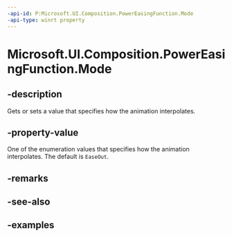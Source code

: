 ```yaml
---
-api-id: P:Microsoft.UI.Composition.PowerEasingFunction.Mode
-api-type: winrt property
---
```


# Microsoft.UI.Composition.PowerEasingFunction.Mode

<!--
public Microsoft.UI.Composition.CompositionEasingFunctionMode Mode { get; }
-->


## -description

Gets or sets a value that specifies how the animation interpolates.

## -property-value

One of the enumeration values that specifies how the animation interpolates. The default is `EaseOut`.

## -remarks

## -see-also

## -examples


